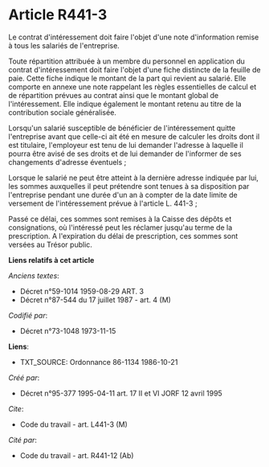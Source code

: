# Article R441-3

Le contrat d'intéressement doit faire l'objet d'une note d'information remise à tous les salariés de l'entreprise.

Toute répartition attribuée à un membre du personnel en application du contrat d'intéressement doit faire l'objet d'une fiche
distincte de la feuille de paie. Cette fiche indique le montant de la part qui revient au salarié. Elle comporte en annexe
une note rappelant les règles essentielles de calcul et de répartition prévues au contrat ainsi que le montant global de
l'intéressement. Elle indique également le montant retenu au titre de la contribution sociale généralisée.

Lorsqu'un salarié susceptible de bénéficier de l'intéressement quitte l'entreprise avant que celle-ci ait été en mesure de
calculer les droits dont il est titulaire, l'employeur est tenu de lui demander l'adresse à laquelle il pourra être avisé de
ses droits et de lui demander de l'informer de ses changements d'adresse éventuels ;

Lorsque le salarié ne peut être atteint à la dernière adresse indiquée par lui, les sommes auxquelles il peut prétendre sont
tenues à sa disposition par l'entreprise pendant une durée d'un an à compter de la date limite de versement de
l'intéressement prévue à l'article L. 441-3 ;

Passé ce délai, ces sommes sont remises à la Caisse des dépôts et consignations, où l'intéressé peut les réclamer jusqu'au
terme de la prescription. A l'expiration du délai de prescription, ces sommes sont versées au Trésor public.

**Liens relatifs à cet article**

_Anciens textes_:

  - Décret n°59-1014 1959-08-29 ART. 3
  - Décret n°87-544 du 17 juillet 1987 - art. 4 (M)

_Codifié par_:

  - Décret n°73-1048 1973-11-15

**Liens**:

  - TXT_SOURCE: Ordonnance 86-1134 1986-10-21

_Créé par_:

  - Décret n°95-377 1995-04-11 art. 17 II et VI JORF 12 avril 1995

_Cite_:

  - Code du travail - art. L441-3 (M)

_Cité par_:

  - Code du travail - art. R441-12 (Ab)
